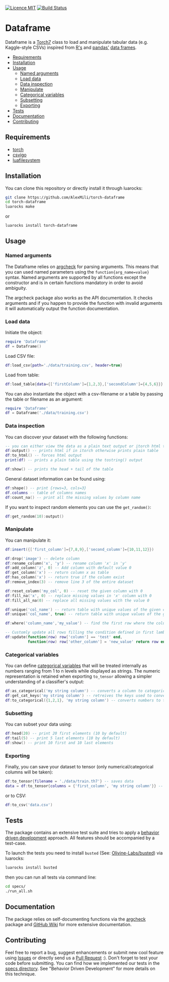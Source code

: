 [![Licence MIT](https://img.shields.io/badge/Licence-MIT-green.svg)](https://github.com/AlexMili/torch-dataframe/blob/master/LICENSE)
[![Build Status](https://travis-ci.org/AlexMili/torch-dataframe.svg?branch=master)](https://travis-ci.org/AlexMili/torch-dataframe)

# Dataframe
Dataframe is a [Torch7]((http://torch.ch/)) class to load and manipulate tabular data (e.g. Kaggle-style CSVs)
inspired from [R's](https://cran.r-project.org/) and [pandas'](http://pandas.pydata.org/)
[data frames](https://github.com/mobileink/data.frame/wiki/What-is-a-Data-Frame%3F).

<!-- TOC depthFrom:2 depthTo:6 withLinks:1 updateOnSave:1 orderedList:0 -->

- [Requirements](#requirements)
- [Installation](#installation)
- [Usage](#usage)
	- [Named arguments](#named-arguments)
	- [Load data](#load-data)
	- [Data inspection](#data-inspection)
	- [Manipulate](#manipulate)
	- [Categorical variables](#categorical-variables)
	- [Subsetting](#subsetting)
	- [Exporting](#exporting)
- [Tests](#tests)
- [Documentation](#documentation)
- [Contributing](#contributing)

<!-- /TOC -->

## Requirements
- [torch](http://torch.ch/)
- [csvigo](https://github.com/clementfarabet/lua---csv)
- [luafilesystem](https://keplerproject.github.io/luafilesystem/)

## Installation
You can clone this repository or directly install it through luarocks:

```bash
git clone https://github.com/AlexMili/torch-dataframe
cd torch-dataframe
luarocks make
```

or

```bash
luarocks install torch-dataframe
```

## Usage

### Named arguments

The Dataframe relies on [argcheck](https://github.com/torch/argcheck) for parsing
arguments. This means that you can used named parameters using the `function{arg_name=value}`
syntax. Named arguments are supported by all functions except the constructor and
is in certain functions mandatory in order to avoid ambiguity.

The argcheck package also works as the API documentation. It checks arguments
and if you happen to provide the function with invalid arguments it will automatically
output the function documentation.

### Load data

Initiate the object:

```lua
require 'Dataframe'
df = Dataframe()
```

Load CSV file:

```lua
df:load_csv{path='./data/training.csv', header=true}
```

Load from table:

```lua
df:load_table{data={['firstColumn']={1,2,3},['secondColumn']={4,5,6}}}
```

You can also instantiate the object with a csv-filename or a table by passing
the table or filename as an argument:

```lua
require 'Dataframe'
df = Dataframe('./data/training.csv')
```

### Data inspection

You can discover your dataset with the following functions:

```lua
-- you can either view the data as a plain text output or itorch html table
df:output() -- prints html if in itorch otherwise prints plain table
df:to_html() -- forces html output
print(df) -- prints a plain table using the tostring() output

df:show() -- prints the head + tail of the table
```

General dataset information can be found using:

```lua
df:shape() -- print {rows=3, cols=3}
df.columns -- table of columns names
df:count_na() -- print all the missing values by column name
```

If you want to inspect random elements you can use the `get_random()`:

```lua
df:get_random(10):output()
```

### Manipulate

You can manipulate it:

```lua
df:insert({['first_column']={7,8,9},['second_column']={10,11,12}})

df:drop('image') -- delete column
df:rename_column('x', 'y') -- rename column 'x' in 'y'
df:add_column('z', 0) -- Add column with default value 0
df:get_column('x') -- return column x as table
df:has_column('x') -- return true if the column exist
df:remove_index(3) -- remove line 3 of the entire dataset

df:reset_column('my_col', 0) -- reset the given column with 0
df:fill_na('x', 0) -- replace missing values in 'x' column with 0
df:fill_all_na(0) -- replace all missing values with the value 0

df:unique('col_name') -- return table with unique values of the given column
df:unique('col_name', true) -- return table with unique values of the given column as keys

df:where('column_name','my_value') -- find the first row where the column has the given value

-- Customly update all rows filling the condition defined in first lambda
df:update(function(row) row['column'] == 'test' end,
          function(row) row['other_column'] = 'new_value' return row end)
```

### Categorical variables

You can define [categorical variables](https://en.wikipedia.org/wiki/Categorical_variable)
that will be treated internally as numbers ranging from 1 to n levels
while displayed as strings. The numeric representation is retained when exporting
`to_tensor` allowing a simpler understanding of a classifier's output:

```lua
df:as_categorical('my string column') -- converts a column to categorical
df:get_cat_keys('my string column') -- retreives the keys used to converts
df:to_categorical({1,2,1}, 'my string column') -- converts numbers to the categories
```

### Subsetting

You can subset your data using:

```lua
df:head(20) -- print 20 first elements (10 by default)
df:tail(5) -- print 5 last elements (10 by default)
df:show() -- print 10 first and 10 last elements
```

### Exporting

Finally, you can save your dataset to tensor (only numerical/categorical columns will be taken):

```lua
df:to_tensor{filename = './data/train.th7'} -- saves data
data = df:to_tensor{columns = {'first_column', 'my string column'}} -- Converts the two columns into tensor
```

or to CSV:

```lua
df:to_csv('data.csv')
```

## Tests

The package contains an extensive test suite and tries to apply a [behavior driven
development](https://en.wikipedia.org/wiki/Behavior-driven_development) approach.
All features should be accompanied by a test-case.

To launch the tests you need to install ```busted``` (See: [Olivine-Labs/busted](http://olivinelabs.com/busted/)) via luarocks:

```bash
luarocks install busted
```

then you can run all tests via command line:

```bash
cd specs/
./run_all.sh
```

## Documentation

The package relies on self-documenting functions via the [argcheck](https://github.com/torch/argcheck)
package and [GitHub Wiki](https://github.com/AlexMili/torch-dataframe/wiki) for
more extensive documentation.

## Contributing

Feel free to report a bug, suggest enhancements or submit new cool feature  using [Issues](https://github.com/AlexMili/torch-dataframe/issues) or directly send us a [Pull Request](https://github.com/AlexMili/torch-dataframe/pulls) :).
Don't forget to test your code before submitting. You can find how we implemented our tests in the [specs directory](https://github.com/AlexMili/torch-dataframe/tree/readme/specs). See "Behavior Driven Development" for more details on this technique.
